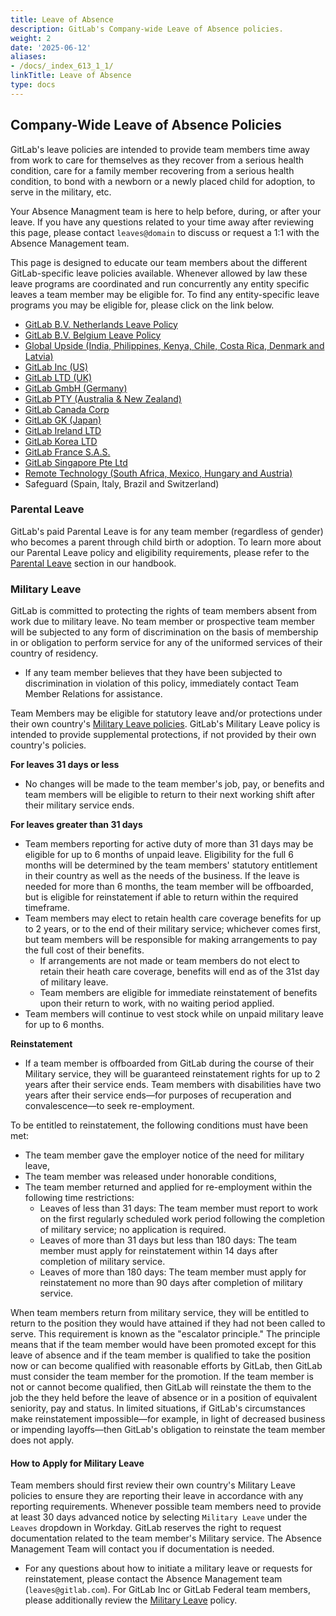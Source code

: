 ```yaml
---
title: Leave of Absence
description: GitLab's Company-wide Leave of Absence policies.
weight: 2
date: '2025-06-12'
aliases:
- /docs/_index_613_1_1/
linkTitle: Leave of Absence
type: docs
---
```


## Company-Wide Leave of Absence Policies

GitLab's leave policies are intended to provide team members time away from work to care for themselves as they recover from a serious health condition, care for a family member recovering from a serious health condition, to bond with a newborn or a newly placed child for adoption, to serve in the military, etc.

Your Absence Managment team is here to help before, during, or after your leave. If you have any questions related to your time away after reviewing this page, please contact `leaves@domain` to discuss or request a 1:1 with the Absence Management team.

This page is designed to educate our team members about the different GitLab-specific leave policies available.  Whenever allowed by law these leave programs are coordinated and run concurrently any entity specific leaves a team member may be eligible for. To find any entity-specific leave programs you may be eligible for, please click on the link below.

- [GitLab B.V. Netherlands Leave Policy](/handbook/total-rewards/benefits/general-and-entity-benefits/bv-benefits-netherlands/#gitlab-bv-netherlands-leave-policy)
- [GitLab B.V. Belgium Leave Policy](/handbook/total-rewards/benefits/general-and-entity-benefits/bv-benefits-belgium/#gitlab-bv-belgium-leave-policy)
- [Global Upside (India, Philippines, Kenya, Chile, Costa Rica, Denmark and Latvia)](/handbook/total-rewards/benefits/general-and-entity-benefits/global-upside-benefits-india/)
- [GitLab Inc (US)](/handbook/people-policies/leave-of-absence/us/)
- [GitLab LTD (UK)](/handbook/total-rewards/benefits/general-and-entity-benefits/ltd-benefits-uk/)
- [GitLab GmbH (Germany)](/handbook/entity/gmbh-germany/)
- [GitLab PTY (Australia & New Zealand)](/handbook/total-rewards/benefits/general-and-entity-benefits/pty-benefits-australia/)
- [GitLab Canada Corp](/handbook/total-rewards/benefits/general-and-entity-benefits/canada-corp-benefits/)
- [GitLab GK (Japan)](/handbook/total-rewards/benefits/general-and-entity-benefits/gitlab-gk/)
- [GitLab Ireland LTD](/handbook/total-rewards/benefits/general-and-entity-benefits/gitlab-ireland-ltd/)
- [GitLab Korea LTD](/handbook/total-rewards/benefits/general-and-entity-benefits/korea-ltd-benefits/)
- [GitLab France S.A.S.](/handbook/total-rewards/benefits/general-and-entity-benefits/france-sas/)
- [GitLab Singapore Pte Ltd](/handbook/total-rewards/benefits/general-and-entity-benefits/singapore-pte-ltd/)
- [Remote Technology (South Africa, Mexico, Hungary and Austria)](/handbook/total-rewards/benefits/general-and-entity-benefits/remote-com/)
- Safeguard (Spain, Italy, Brazil and Switzerland)

### Parental Leave

GitLab's paid Parental Leave is for any team member (regardless of gender) who becomes a parent through child birth or adoption.  To learn more about our Parental Leave policy and eligibility requirements, please refer to the [Parental Leave](/handbook/total-rewards/benefits/general-and-entity-benefits/#parental-leave) section in our handbook.

### Military Leave

GitLab is committed to protecting the rights of team members absent from work due to military leave. No team member or prospective team member will be subjected to any form of discrimination on the basis of membership in or obligation to perform service for any of the uniformed services of their country of residency.

- If any team member believes that they have been subjected to discrimination in violation of this policy, immediately contact Team Member Relations for assistance.

Team Members may be eligible for statutory leave and/or protections under their own country's [Military Leave policies](/handbook/total-rewards/benefits/general-and-entity-benefits/#entity-benefits).  GitLab's Military Leave policy is intended to provide supplemental protections, if not provided by their own country's policies.

**For leaves 31 days or less**

- No changes will be made to the team member's job, pay, or benefits and team members will be eligible to return to their next working shift after their military service ends.

**For leaves greater than 31 days**

- Team members reporting for active duty of more than 31 days may be eligible for up to 6 months of unpaid leave. Eligibility for the full 6 months will be determined by the team members' statutory entitlement in their country as well as the needs of the business. If the leave is needed for more than 6 months, the team member will be offboarded, but is eligible for reinstatement if able to return within the required timeframe.
- Team members may elect to retain health care coverage benefits for up to 2 years, or to the end of their military service; whichever comes first, but team members will be responsible for making arrangements to pay the full cost of their benefits.
  - If arrangements are not made or team members do not elect to retain their heath care coverage, benefits will end as of the 31st day of military leave.
  - Team members are eligible for immediate reinstatement of benefits upon their return to work, with no waiting period applied.
- Team members will continue to vest stock while on unpaid military leave for up to 6 months.

**Reinstatement**

- If a team member is offboarded from GitLab during the course of their Military service, they will be guaranteed reinstatement rights for up to 2 years after their service ends. Team members with disabilities have two years after their service ends—for purposes of recuperation and convalescence—to seek re-employment.

To be entitled to reinstatement, the following conditions must have been met:

- The team member gave the employer notice of the need for military leave,
- The team member was released under honorable conditions,
- The team member returned and applied for re-employment within the following time restrictions:
  - Leaves of less than 31 days: The team member must report to work on the first regularly scheduled work period following the completion of military service; no application is required.
  - Leaves of more than 31 days but less than 180 days: The team member must apply for reinstatement within 14 days after completion of military service.
  - Leaves of more than 180 days: The team member must apply for reinstatement no more than 90 days after completion of military service.

When team members return from military service, they will be entitled to return to the position they would have attained if they had not been called to serve. This requirement is known as the "escalator principle." The principle means that if the team member would have been promoted except for this leave of absence and if the team member is qualified to take the position now or can become qualified with reasonable efforts by GitLab, then GitLab must consider the team member for the promotion. If the team member is not or cannot become qualified, then GitLab will reinstate the them to the job the they held before the leave of absence or in a position of equivalent seniority, pay and status. In limited situations, if GitLab's circumstances make reinstatement impossible—for example, in light of decreased business or impending layoffs—then GitLab's obligation to reinstate the team member does not apply.

#### How to Apply for Military Leave

Team members should first review their own country's Military Leave policies to ensure they are reporting their leave in accordance with any reporting requirements. Whenever possible team members need to provide at least 30 days advanced notice by selecting `Military Leave` under the `Leaves` dropdown in Workday. GitLab reserves the right to request documentation related to the team member's Military service. The Absence Management Team will contact you if documentation is needed.

- For any questions about how to initiate a military leave or requests for reinstatement, please contact the Absence Management team (`leaves@gitlab.com`). For GitLab Inc or GitLab Federal team members, please additionally review the [Military Leave](/handbook/people-policies/leave-of-absence/us/#us-military-leave) policy.
